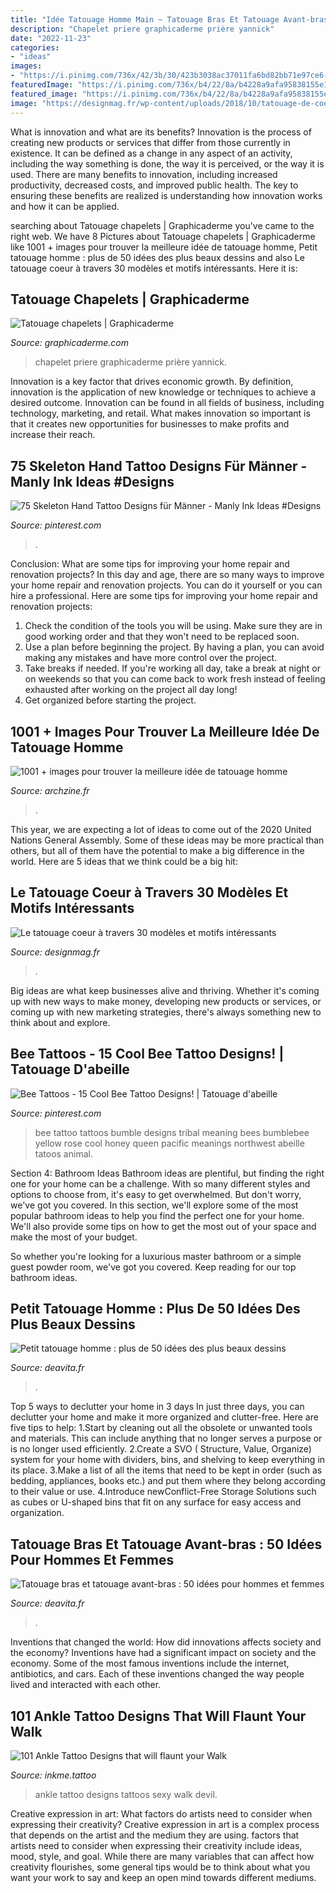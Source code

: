 ```yaml
---
title: "Idée Tatouage Homme Main ~ Tatouage Bras Et Tatouage Avant-bras : 50 Idées Pour Hommes Et Femmes"
description: "Chapelet priere graphicaderme prière yannick"
date: "2022-11-23"
categories:
- "ideas"
images:
- "https://i.pinimg.com/736x/42/3b/30/423b3038ac37011fa6bd82bb71e97ce6--tattoo-blog-tattoo-style.jpg"
featuredImage: "https://i.pinimg.com/736x/b4/22/8a/b4228a9afa95838155e1f24c38f8b148.jpg"
featured_image: "https://i.pinimg.com/736x/b4/22/8a/b4228a9afa95838155e1f24c38f8b148.jpg"
image: "https://designmag.fr/wp-content/uploads/2018/10/tatouage-de-coeur-bras-idee-femme-homme.jpg"
---
```



What is innovation and what are its benefits?
Innovation is the process of creating new products or services that differ from those currently in existence. It can be defined as a change in any aspect of an activity, including the way something is done, the way it is perceived, or the way it is used. 
There are many benefits to innovation, including increased productivity, decreased costs, and improved public health. The key to ensuring these benefits are realized is understanding how innovation works and how it can be applied.

	

		
searching about Tatouage chapelets | Graphicaderme you've came to the right web. We have 8 Pictures about Tatouage chapelets | Graphicaderme like 1001 + images pour trouver la meilleure idée de tatouage homme, Petit tatouage homme : plus de 50 idées des plus beaux dessins and also Le tatouage coeur à travers 30 modèles et motifs intéressants. Here it is:
		
    
## Tatouage Chapelets | Graphicaderme

<img loading=lazy src="https://www.graphicaderme.com/sites/default/files/node_gallery/yannick-tatouage-chapelet-mains-priere.jpg" onerror="this.onerror=null;this.src='https://tse4.mm.bing.net/th?id=OIP.7MTIa9zera8meyKKcHkWhgHaLH&amp;pid=15.1';" alt="Tatouage chapelets | Graphicaderme">

_Source: graphicaderme.com_

>chapelet priere graphicaderme prière yannick. 

	

Innovation is a key factor that drives economic growth. By definition, innovation is the application of new knowledge or techniques to achieve a desired outcome. Innovation can be found in all fields of business, including technology, marketing, and retail. What makes innovation so important is that it creates new opportunities for businesses to make profits and increase their reach.

    
## 75 Skeleton Hand Tattoo Designs Für Männer - Manly Ink Ideas #Designs

<img loading=lazy src="https://i.pinimg.com/736x/b4/22/8a/b4228a9afa95838155e1f24c38f8b148.jpg" onerror="this.onerror=null;this.src='https://tse3.mm.bing.net/th?id=OIP.tCKKmvqVg4FV4fJMOPixSAHaHa&amp;pid=15.1';" alt="75 Skeleton Hand Tattoo Designs für Männer - Manly Ink Ideas #Designs">

_Source: pinterest.com_

>. 

	

Conclusion: What are some tips for improving your home repair and renovation projects?
In this day and age, there are so many ways to improve your home repair and renovation projects. You can do it yourself or you can hire a professional. Here are some tips for improving your home repair and renovation projects: 
1. Check the condition of the tools you will be using. Make sure they are in good working order and that they won't need to be replaced soon. 
2. Use a plan before beginning the project. By having a plan, you can avoid making any mistakes and have more control over the project. 
3. Take breaks if needed. If you're working all day, take a break at night or on weekends so that you can come back to work fresh instead of feeling exhausted after working on the project all day long! 
4. Get organized before starting the project.

    
## 1001 + Images Pour Trouver La Meilleure Idée De Tatouage Homme

<img loading=lazy src="https://archzine.fr/wp-content/uploads/2017/06/excellent-tatouage-idée-homme-tatouage-homme-bras-tatouage-discret-homme-rose-et-pistolets.jpg" onerror="this.onerror=null;this.src='https://tse3.mm.bing.net/th?id=OIP.KcuQvEdWBmuunvNrMvl8MAHaLG&amp;pid=15.1';" alt="1001 + images pour trouver la meilleure idée de tatouage homme">

_Source: archzine.fr_

>. 

	

This year, we are expecting a lot of ideas to come out of the 2020 United Nations General Assembly. Some of these ideas may be more practical than others, but all of them have the potential to make a big difference in the world. Here are 5 ideas that we think could be a big hit:

    
## Le Tatouage Coeur à Travers 30 Modèles Et Motifs Intéressants

<img loading=lazy src="https://designmag.fr/wp-content/uploads/2018/10/tatouage-de-coeur-bras-idee-femme-homme.jpg" onerror="this.onerror=null;this.src='https://tse2.mm.bing.net/th?id=OIP.V4lMPwE1lKBReCE09yEmMgHaGn&amp;pid=15.1';" alt="Le tatouage coeur à travers 30 modèles et motifs intéressants">

_Source: designmag.fr_

>. 

	

Big ideas are what keep businesses alive and thriving. Whether it's coming up with new ways to make money, developing new products or services, or coming up with new marketing strategies, there's always something new to think about and explore.

    
## Bee Tattoos - 15 Cool Bee Tattoo Designs! | Tatouage D&#039;abeille

<img loading=lazy src="https://i.pinimg.com/736x/42/3b/30/423b3038ac37011fa6bd82bb71e97ce6--tattoo-blog-tattoo-style.jpg" onerror="this.onerror=null;this.src='https://tse3.mm.bing.net/th?id=OIP.QtpLKr9jm8HfgRKi3oTI9wHaHq&amp;pid=15.1';" alt="Bee Tattoos - 15 Cool Bee Tattoo Designs! | Tatouage d&#039;abeille">

_Source: pinterest.com_

>bee tattoo tattoos bumble designs tribal meaning bees bumblebee yellow rose cool honey queen pacific meanings northwest abeille tatoos animal. 

	

Section 4: Bathroom Ideas
Bathroom ideas are plentiful, but finding the right one for your home can be a challenge. With so many different styles and options to choose from, it's easy to get overwhelmed. But don't worry, we've got you covered.
In this section, we'll explore some of the most popular bathroom ideas to help you find the perfect one for your home. We'll also provide some tips on how to get the most out of your space and make the most of your budget.

So whether you're looking for a luxurious master bathroom or a simple guest powder room, we've got you covered. Keep reading for our top bathroom ideas.

    
## Petit Tatouage Homme : Plus De 50 Idées Des Plus Beaux Dessins

<img loading=lazy src="https://deavita.fr/wp-content/uploads/2019/06/petit-tatouage-homme-dessin-simple.png" onerror="this.onerror=null;this.src='https://tse4.mm.bing.net/th?id=OIP.aVFfzZKoEWofntsQ3LbfHgHaHG&amp;pid=15.1';" alt="Petit tatouage homme : plus de 50 idées des plus beaux dessins">

_Source: deavita.fr_

>. 

	

Top 5 ways to declutter your home in 3 days
In just three days, you can declutter your home and make it more organized and clutter-free. Here are five tips to help:
1.Start by cleaning out all the obsolete or unwanted tools and materials. This can include anything that no longer serves a purpose or is no longer used efficiently.
2.Create a SVO ( Structure, Value, Organize) system for your home with dividers, bins, and shelving to keep everything in its place.
3.Make a list of all the items that need to be kept in order (such as bedding, appliances, books etc.) and put them where they belong according to their value or use.
4.Introduce newConflict-Free Storage Solutions such as cubes or U-shaped bins that fit on any surface for easy access and organization.      
    
## Tatouage Bras Et Tatouage Avant-bras : 50 Idées Pour Hommes Et Femmes

<img loading=lazy src="https://deavita.fr/wp-content/uploads/2015/02/idées-tatouages-bras-avant-bras-super-réalistes.jpg" onerror="this.onerror=null;this.src='https://tse4.mm.bing.net/th?id=OIP.y44lGKJf6FgT9-SupzHdLQHaGx&amp;pid=15.1';" alt="Tatouage bras et tatouage avant-bras : 50 idées pour hommes et femmes">

_Source: deavita.fr_

>. 

	

Inventions that changed the world: How did innovations affects society and the economy?
Inventions have had a significant impact on society and the economy. Some of the most famous inventions include the internet, antibiotics, and cars. Each of these inventions changed the way people lived and interacted with each other.

    
## 101 Ankle Tattoo Designs That Will Flaunt Your Walk

<img loading=lazy src="https://www.inkme.tattoo/wp-content/uploads/2016/05/Ankle-tattoo-designs-62-1.jpg" onerror="this.onerror=null;this.src='https://tse2.mm.bing.net/th?id=OIP.N54UxbCDGmjVdnQo-YVMWgHaHa&amp;pid=15.1';" alt="101 Ankle Tattoo Designs that will flaunt your Walk">

_Source: inkme.tattoo_

>ankle tattoo designs tattoos sexy walk devil. 

	

Creative expression in art: What factors do artists need to consider when expressing their creativity?
Creative expression in art is a complex process that depends on the artist and the medium they are using. factors that artists need to consider when expressing their creativity include ideas, mood, style, and goal. While there are many variables that can affect how creativity flourishes, some general tips would be to think about what you want your work to say and keep an open mind towards different mediums.

